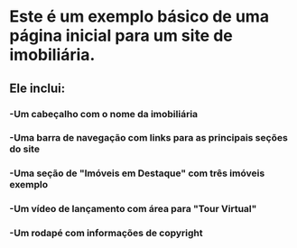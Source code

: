 # Este é um exemplo básico de uma página inicial para um site de imobiliária.

## Ele inclui:

### -Um cabeçalho com o nome da imobiliária
### -Uma barra de navegação com links para as principais seções do site
### -Uma seção de "Imóveis em Destaque" com três imóveis exemplo
### -Um vídeo de lançamento com área para "Tour Virtual"
### -Um rodapé com informações de copyright
